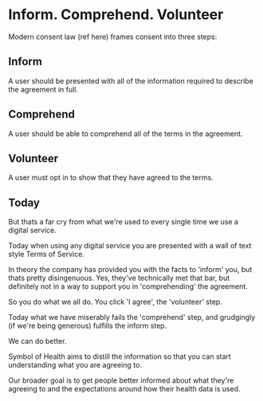 # Inform. Comprehend. Volunteer

Modern consent law (ref here) frames consent into three steps:

## Inform

A user should be presented with all of the information required to describe the agreement in full.

## Comprehend

A user should be able to comprehend all of the terms in the agreement.

## Volunteer

A user must opt in to show that they have agreed to the terms.

## Today

But thats a far cry from what we're used to every single time we use a digital service.

Today when using any digital service you are presented with a wall of text style Terms of Service.

In theory the company has provided you with the facts to 'inform' you, but thats pretty disingenuous. Yes, they've technically met that bar, but definitely not in a way to support you in 'comprehending' the agreement.

So you do what we all do. You click 'I agree', the 'volunteer' step.

Today what we have miserably fails the 'comprehend' step, and grudgingly (if we're being generous) fulfills the inform step.

We can do better.

Symbol of Health aims to distill the information so that you can start understanding what you are agreeing to.

Our broader goal is to get people better informed about what they're agreeing to and the expectations around how their health data is used.

